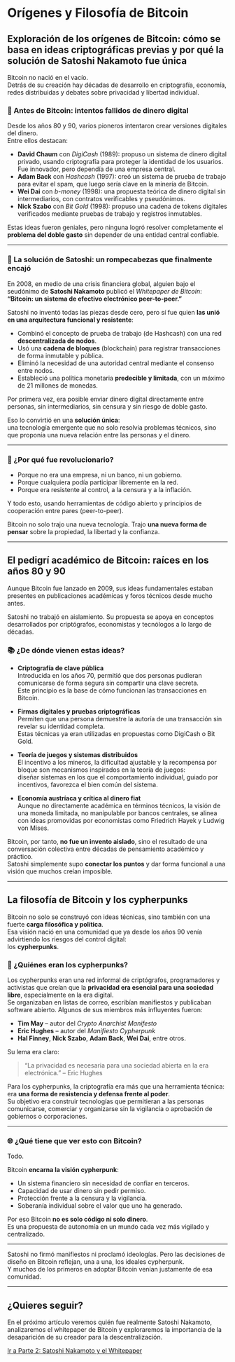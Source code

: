 # Orígenes y Filosofía de Bitcoin

## Exploración de los orígenes de Bitcoin: cómo se basa en ideas criptográficas previas y por qué la solución de Satoshi Nakamoto fue única

Bitcoin no nació en el vacío.  
Detrás de su creación hay décadas de desarrollo en criptografía, economía, redes distribuidas y debates sobre privacidad y libertad individual.

### 🔹 Antes de Bitcoin: intentos fallidos de dinero digital

Desde los años 80 y 90, varios pioneros intentaron crear versiones digitales del dinero.  
Entre ellos destacan:

- **David Chaum** con *DigiCash* (1989): propuso un sistema de dinero digital privado, usando criptografía para proteger la identidad de los usuarios. Fue innovador, pero dependía de una empresa central.
- **Adam Back** con *Hashcash* (1997): creó un sistema de prueba de trabajo para evitar el spam, que luego sería clave en la minería de Bitcoin.
- **Wei Dai** con *b-money* (1998): una propuesta teórica de dinero digital sin intermediarios, con contratos verificables y pseudónimos.
- **Nick Szabo** con *Bit Gold* (1998): propuso una cadena de tokens digitales verificados mediante pruebas de trabajo y registros inmutables.

Estas ideas fueron geniales, pero ninguna logró resolver completamente el **problema del doble gasto** sin depender de una entidad central confiable.

---

### 🔹 La solución de Satoshi: un rompecabezas que finalmente encajó

En 2008, en medio de una crisis financiera global, alguien bajo el seudónimo de **Satoshi Nakamoto** publicó el *Whitepaper de Bitcoin*:  
**“Bitcoin: un sistema de efectivo electrónico peer-to-peer.”**

Satoshi no inventó todas las piezas desde cero, pero sí fue quien **las unió en una arquitectura funcional y resistente**:

- Combinó el concepto de prueba de trabajo (de Hashcash) con una red **descentralizada de nodos**.
- Usó una **cadena de bloques** (blockchain) para registrar transacciones de forma inmutable y pública.
- Eliminó la necesidad de una autoridad central mediante el consenso entre nodos.
- Estableció una política monetaria **predecible y limitada**, con un máximo de 21 millones de monedas.

Por primera vez, era posible enviar dinero digital directamente entre personas, sin intermediarios, sin censura y sin riesgo de doble gasto.

Eso lo convirtió en una **solución única**:  
una tecnología emergente que no solo resolvía problemas técnicos, sino que proponía una nueva relación entre las personas y el dinero.

---

### 🧩 ¿Por qué fue revolucionario?

- Porque no era una empresa, ni un banco, ni un gobierno.  
- Porque cualquiera podía participar libremente en la red.  
- Porque era resistente al control, a la censura y a la inflación.

Y todo esto, usando herramientas de código abierto y principios de cooperación entre pares (peer-to-peer).

Bitcoin no solo trajo una nueva tecnología. Trajo **una nueva forma de pensar** sobre la propiedad, la libertad y la confianza.

---

## El pedigrí académico de Bitcoin: raíces en los años 80 y 90

Aunque Bitcoin fue lanzado en 2009, sus ideas fundamentales estaban presentes en publicaciones académicas y foros técnicos desde mucho antes.

Satoshi no trabajó en aislamiento. Su propuesta se apoya en conceptos desarrollados por criptógrafos, economistas y tecnólogos a lo largo de décadas.

### 📚 ¿De dónde vienen estas ideas?

- **Criptografía de clave pública**  
  Introducida en los años 70, permitió que dos personas pudieran comunicarse de forma segura sin compartir una clave secreta.  
  Este principio es la base de cómo funcionan las transacciones en Bitcoin.

- **Firmas digitales y pruebas criptográficas**  
  Permiten que una persona demuestre la autoría de una transacción sin revelar su identidad completa.  
  Estas técnicas ya eran utilizadas en propuestas como DigiCash o Bit Gold.

- **Teoría de juegos y sistemas distribuidos**  
  El incentivo a los mineros, la dificultad ajustable y la recompensa por bloque son mecanismos inspirados en la teoría de juegos:  
  diseñar sistemas en los que el comportamiento individual, guiado por incentivos, favorezca el bien común del sistema.

- **Economía austríaca y crítica al dinero fiat**  
  Aunque no directamente académica en términos técnicos, la visión de una moneda limitada, no manipulable por bancos centrales, se alinea con ideas promovidas por economistas como Friedrich Hayek y Ludwig von Mises.

Bitcoin, por tanto, **no fue un invento aislado**, sino el resultado de una conversación colectiva entre décadas de pensamiento académico y práctico.  
Satoshi simplemente supo **conectar los puntos** y dar forma funcional a una visión que muchos creían imposible.

---

## La filosofía de Bitcoin y los cypherpunks

Bitcoin no solo se construyó con ideas técnicas, sino también con una fuerte **carga filosófica y política**.  
Esa visión nació en una comunidad que ya desde los años 90 venía advirtiendo los riesgos del control digital:  
los **cypherpunks**.

### 🔐 ¿Quiénes eran los cypherpunks?

Los cypherpunks eran una red informal de criptógrafos, programadores y activistas que creían que la **privacidad era esencial para una sociedad libre**, especialmente en la era digital.  
Se organizaban en listas de correo, escribían manifiestos y publicaban software abierto. Algunos de sus miembros más influyentes fueron:

- **Tim May** – autor del *Crypto Anarchist Manifesto*  
- **Eric Hughes** – autor del *Manifiesto Cypherpunk*  
- **Hal Finney**, **Nick Szabo**, **Adam Back**, **Wei Dai**, entre otros.

Su lema era claro:  
> “La privacidad es necesaria para una sociedad abierta en la era electrónica.” – Eric Hughes

Para los cypherpunks, la criptografía era más que una herramienta técnica: era **una forma de resistencia y defensa frente al poder**.  
Su objetivo era construir tecnologías que permitieran a las personas comunicarse, comerciar y organizarse sin la vigilancia o aprobación de gobiernos o corporaciones.

---

### 🌐 ¿Qué tiene que ver esto con Bitcoin?

Todo.

Bitcoin **encarna la visión cypherpunk**:

- Un sistema financiero sin necesidad de confiar en terceros.  
- Capacidad de usar dinero sin pedir permiso.  
- Protección frente a la censura y la vigilancia.  
- Soberanía individual sobre el valor que uno ha generado.

Por eso Bitcoin **no es solo código ni solo dinero**.  
Es una propuesta de autonomía en un mundo cada vez más vigilado y centralizado.

---

Satoshi no firmó manifiestos ni proclamó ideologías. Pero las decisiones de diseño en Bitcoin reflejan, una a una, los ideales cypherpunk.  
Y muchos de los primeros en adoptar Bitcoin venían justamente de esa comunidad.

---

## ¿Quieres seguir?  
En el próximo artículo veremos quién fue realmente Satoshi Nakamoto, analizaremos el whitepaper de Bitcoin y exploraremos la importancia de la desaparición de su creador para la descentralización.

[Ir a Parte 2: Satoshi Nakamoto y el Whitepaper](./parte-2-satoshi-y-whitepaper.md)
